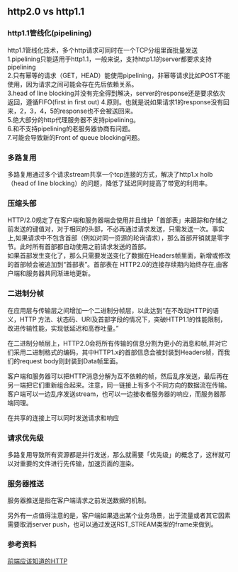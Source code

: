 ## http2.0 vs http1.1


### http1.1管线化(pipelining)
http1.1管线化技术，多个http请求可同时在一个TCP分组里面批量发送  
1.pipelining只能适用于http1.1，一般来说，支持http1.1的server都要求支持pipelining  
2.只有幂等的请求（GET，HEAD）能使用pipelining，非幂等请求比如POST不能使用，因为请求之间可能会存在先后依赖关系。  
3.head of line blocking并没有完全得到解决，server的response还是要求依次返回，遵循FIFO(first in first out)  4.原则。也就是说如果请求1的response没有回来，2，3，4，5的response也不会被送回来。  
5.绝大部分的http代理服务器不支持pipelining。  
6.和不支持pipelining的老服务器协商有问题。  
7.可能会导致新的Front of queue blocking问题。 

### 多路复用
多路复用通过多个请求stream共享一个tcp连接的方式，解决了http1.x holb（head of line blocking）的问题，降低了延迟同时提高了带宽的利用率。  

### 压缩头部
HTTP/2.0规定了在客户端和服务器端会使用并且维护「首部表」来跟踪和存储之前发送的键值对，对于相同的头部，不必再通过请求发送，只需发送一次。事实上,如果请求中不包含首部（例如对同一资源的轮询请求），那么首部开销就是零字节。此时所有首部都自动使用之前请求发送的首部。    
如果首部发生变化了，那么只需要发送变化了数据在Headers帧里面，新增或修改的首部帧会被追加到“首部表”。首部表在 HTTP2.0的连接存续期内始终存在,由客户端和服务器共同渐进地更新。

### 二进制分帧
在应用层与传输层之间增加一个二进制分帧层，以此达到“在不改动HTTP的语义，HTTP 方法、状态码、URI及首部字段的情况下，突破HTTP1.1的性能限制，改进传输性能，实现低延迟和高吞吐量。”  

在二进制分帧层上，HTTP2.0会将所有传输的信息分割为更小的消息和帧,并对它们采用二进制格式的编码，其中HTTP1.x的首部信息会被封装到Headers帧，而我们的request body则封装到Data帧里面。  

客户端和服务器可以把HTTP消息分解为互不依赖的帧，然后乱序发送，最后再在另一端把它们重新组合起来。注意，同一链接上有多个不同方向的数据流在传输。客户端可以一边乱序发送stream，也可以一边接收者服务器的响应，而服务器那端同理。  

在共享的连接上可以同时发送请求和响应  

### 请求优先级
多路复用导致所有资源都是并行发送，那么就需要「优先级」的概念了，这样就可以对重要的文件进行先传输，加速页面的渲染。  

### 服务器推送
服务器推送是指在客户端请求之前发送数据的机制。  

另外有一点值得注意的是，客户端如果退出某个业务场景，出于流量或者其它因素需要取消server push，也可以通过发送RST_STREAM类型的frame来做到。  

### 参考资料
[前端应该知道的HTTP](https://segmentfault.com/a/1190000005085636)  



